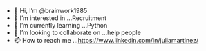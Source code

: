 - 👋 Hi, I’m @brainwork1985
- 👀 I’m interested in ...Recruitment
- 🌱 I’m currently learning ...Python
- 💞️ I’m looking to collaborate on ...help people 
- 📫 How to reach me ...https://www.linkedin.com/in/juliamartinez/

<!---
brainwork1985/brainwork1985 is a ✨ special ✨ repository because its `README.md` (this file) appears on your GitHub profile.
You can click the Preview link to take a look at your changes.
--->
